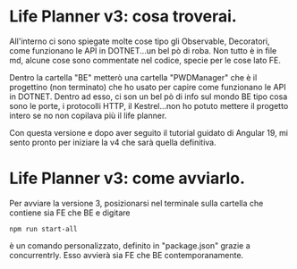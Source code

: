 # Life Planner v3: cosa troverai.

All'interno ci sono spiegate molte cose tipo gli Observable, Decoratori, come funzionano le API in DOTNET...un bel pò di roba. Non tutto è in file md, alcune cose sono commentate nel codice, specie per le cose lato FE. 

Dentro la cartella "BE" metterò una cartella "PWDManager" che è il progettino (non terminato) che ho usato per capire come funzionano le API in DOTNET. Dentro ad esso, ci son un bel pò di info sul mondo BE tipo cosa sono le porte, i protocolli HTTP, il Kestrel...non ho potuto mettere il progetto intero se no non copilava più il life planner.

Con questa versione e dopo aver seguito il tutorial guidato di Angular 19, mi sento pronto per iniziare la v4 che sarà quella definitiva.

# Life Planner v3: come avviarlo.

Per avviare la versione 3, posizionarsi nel terminale sulla cartella che contiene sia FE che BE e digitare 

`npm run start-all`

è un comando personalizzato, definito in "package.json" grazie a concurrentrly. Esso avvierà sia FE che BE contemporanamente.




